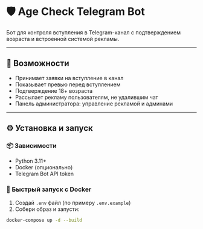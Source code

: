 # 🛡️ Age Check Telegram Bot

Бот для контроля вступления в Telegram-канал с подтверждением возраста и встроенной системой рекламы.

---

## 🚀 Возможности

- Принимает заявки на вступление в канал
- Показывает превью перед вступлением
- Подтверждение 18+ возраста
- Рассылает рекламу пользователям, не удалившим чат
- Панель администратора: управление рекламой и админами

---

## ⚙️ Установка и запуск

### 📦 Зависимости

- Python 3.11+
- Docker (опционально)
- Telegram Bot API token

### 🐳 Быстрый запуск с Docker

1. Создай `.env` файл (по примеру `.env.example`)
2. Собери образ и запусти:

```bash
docker-compose up -d --build
